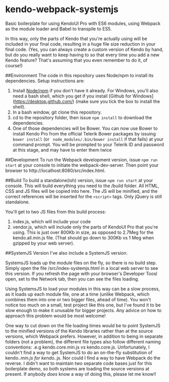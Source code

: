 # kendo-webpack-systemjs
Basic boilerplate for using KendoUI Pro with ES6 modules, using Webpack as the module loader and Babel to transpile to ES5.

In this way, only the parts of Kendo that you're actually using will be included in your final code, resulting in a huge file size reduction in your final code.  (Yes, you can always create a custom version of Kendo by hand, but do you really want to keep having to so that every time you add a new Kendo feature?  That's assuming that you even remember to do it, of course!)




##Environment
The code in this repository uses Node/npm to install its dependencies.  Setup instructions are:

1. Install [Node/npm](https://nodejs.org/en/download/) if you don't have it already.  For Windows, you'll also need a bash shell, which you get if you install [Github for Windows] (https://desktop.github.com/) (make sure you tick the box to install the shell).
1. In a bash window, git clone this repository.
1. cd to the repository folder, then issue `npm install` to download the dependencies.
1. One of those dependencies will be Bower.  You can now use Bower to install Kendo Pro from the official Telerik Bower packages by issuing `bower install` (or ` node_modules/.bin/bower install` if that fails) at your command prompt.  You will be prompted to your Telerik ID and password at this stage, and may have to enter them twice


##Development
To run the Webpack development version, issue `npm run start` at your console to initiate the webpack-dev-server.  Then point your browser to http://localhost:8080/src/index.html.


##Build
To build a standalone(ish) version, issue `npm run start` at your console.  This will build everything you need to the /build folder.  All HTML, CSS and JS files will be copied into here.  The JS will be minified, and the correct references will be inserted for the `<script>` tags.  Only jQuery is still standalone.

You'll get to two JS files from this build process:

1. index.js, which will include your code
1. vendor.js, which will include only the parts of KendoUI Pro that you're using.  This is just over 800Kb in size, as opposed to 2.7Meg for the kendo.all.min.js file.  (That should go down to 300Kb vs 1 Meg when gzipped by your web server).


##SystemJS Version
I've also include a SystemJS version.

SystemsJS loads up the module files on the fly, so there is no build step.  Simply open the file /src/index-systemjs.html in a local web server to see this version.  If you refresh the page with your browser's Developer Toosl open, set to the Network tab, then you can see the files loading.

Using SystemsJS to load your modules in this way can be a slow process, as it loads up each module file, one at a time (unlike Webpack, which combines them into one or two bigger files, ahead of time).  You won't notice too much on a small, test project like this one, but I've found it to be slow enough to make it unusable for bigger projects.  Any advice on how to approach this problem would be most welcome!

One way to cut down on the file loading times would be to point SystemJS to the minified versions of the Kendo libraries rather than at the source versions, which Webpack prefers.  However, in addition to being in separate folders (not a problem), the different file types also follow different naming conventions: .e.g  kendo.core.min.js vs kendo.core.js.  Unfortunately, I couldn't find a way to get SystemJS to do an on-the-fly substitution of kendo.*.min.js for kendo.*.js.  Nor could I find a way to have Webpack do the reverse.  I didn't want to maintain two separate code bases just for this boilerplate demo, so both systems are loading the source versions at present.  If anybody _does_ know a way of doing this, please let me know!!


